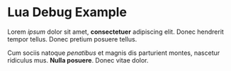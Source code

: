 # Lua Debug Example

Lorem *ipsum* dolor sit amet, **consectetuer** adipiscing elit. Donec
hendrerit tempor tellus. Donec pretium posuere tellus.

Cum sociis natoque *penatibus* et magnis dis parturient montes,
nascetur ridiculus mus. **Nulla posuere**. Donec vitae dolor.
